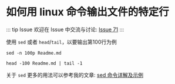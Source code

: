 # 如何用 linux 命令输出文件的特定行



::: tip Issue 
 欢迎在 Issue 中交流与讨论: [Issue 71](https://github.com/shfshanyue/Daily-Question/issues/71) 
:::

使用 `sed` 或者 `head`/`tail`，以要输出第100行为例

```
sed -n 100p Readme.md

head -100 Readme.md | tail -1
```

关于 `sed` 更多的用法可以参考我的文章: [sed 命令详解及示例](https://shanyue.tech/op/linux-sed.html#sed-%E5%91%BD%E4%BB%A4%E8%AF%A6%E8%A7%A3)